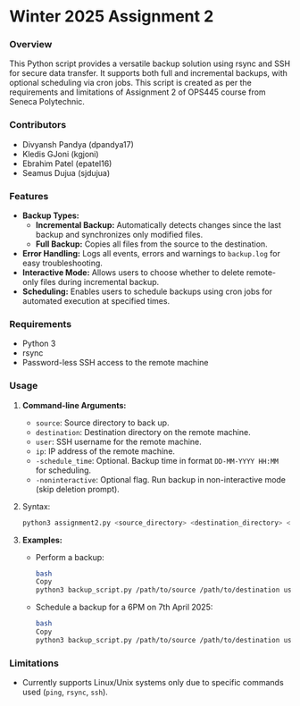 # Winter 2025 Assignment 2
### Overview

This Python script provides a versatile backup solution using rsync and SSH for secure data transfer. It supports both full and incremental backups, with optional scheduling via cron jobs. This script is created as per the requirements and limitations of Assignment 2 of OPS445 course from Seneca Polytechnic.

### Contributors

- Divyansh Pandya (dpandya17)
- Kledis GJoni (kgjoni)
- Ebrahim Patel (epatel16)
- Seamus Dujua (sjdujua)

### Features

- **Backup Types:**
    - **Incremental Backup:** Automatically detects changes since the last backup and synchronizes only modified files.
    - **Full Backup:** Copies all files from the source to the destination.
- **Error Handling:** Logs all events, errors and warnings to `backup.log` for easy troubleshooting.
- **Interactive Mode:** Allows users to choose whether to delete remote-only files during incremental backup.
- **Scheduling:** Enables users to schedule backups using cron jobs for automated execution at specified times.

### Requirements

- Python 3
- rsync
- Password-less SSH access to the remote machine

### Usage

1. **Command-line Arguments:**
    - `source`: Source directory to back up.
    - `destination`: Destination directory on the remote machine.
    - `user`: SSH username for the remote machine.
    - `ip`: IP address of the remote machine.
    - `-schedule_time`: Optional. Backup time in format `DD-MM-YYYY HH:MM` for scheduling.
    - `-noninteractive`: Optional flag. Run backup in non-interactive mode (skip deletion prompt).
2. Syntax: 
    
    ```bash
    python3 assignment2.py <source_directory> <destination_directory> <ssh_user> <remote_ip> [--schedule_time "DD-MM-YYYY HH:MM"] [--noninteractive]
    
    ```
    
3. **Examples:**
    - Perform a backup:
        
        ```bash
        bash
        Copy
        python3 backup_script.py /path/to/source /path/to/destination username 192.168.1.100
        
        ```
        
    - Schedule a backup for a 6PM on 7th April 2025:
        
        ```bash
        bash
        Copy
        python3 backup_script.py /path/to/source /path/to/destination username 192.168.1.100 --schedule_time "07-04-2025 18:00"
        
        ```
        

### Limitations

- Currently supports Linux/Unix systems only due to specific commands used (`ping`, `rsync`, `ssh`).

